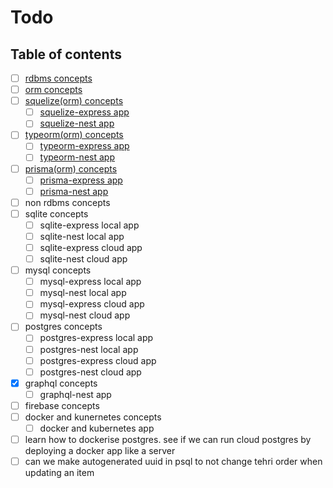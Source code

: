 # Todo

## Table of contents

- [ ] [rdbms concepts](#rdbms-concepts)
- [ ] [orm concepts](#orm-concepts)
- [ ] [squelize(orm) concepts]()
  - [ ] [squelize-express app]()
  - [ ] [squelize-nest app]()
- [ ] [typeorm(orm) concepts]()
  - [ ] [typeorm-express app]()
  - [ ] [typeorm-nest app]()
- [ ] [prisma(orm) concepts]()
  - [ ] [prisma-express app]()
  - [ ] [prisma-nest app]()
- [ ] non rdbms concepts
- [ ] sqlite concepts
  - [ ] sqlite-express local app
  - [ ] sqlite-nest local app
  - [ ] sqlite-express cloud app
  - [ ] sqlite-nest cloud app
- [ ] mysql concepts
  - [ ] mysql-express local app
  - [ ] mysql-nest local app
  - [ ] mysql-express cloud app
  - [ ] mysql-nest cloud app
- [ ] postgres concepts
  - [ ] postgres-express local app
  - [ ] postgres-nest local app
  - [ ] postgres-express cloud app
  - [ ] postgres-nest cloud app
- [x] graphql concepts
   - [ ] graphql-nest app
- [ ] firebase concepts
- [ ] docker and kunernetes concepts
  - [ ] docker and kubernetes app

- [ ] learn how to dockerise postgres. see if we can run cloud postgres by deploying a docker app like a server
-[ ] can we make autogenerated uuid in psql to not change tehri order when updating an item